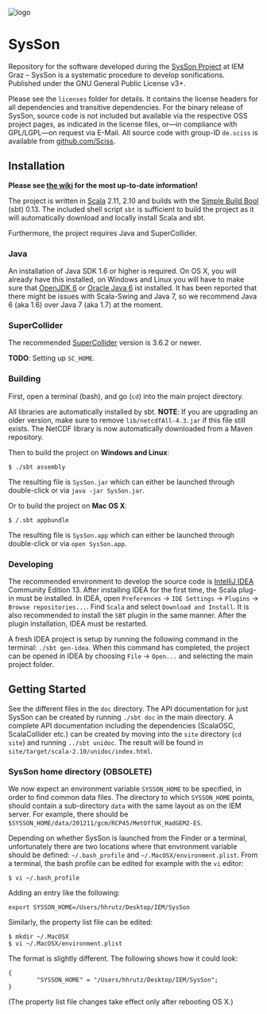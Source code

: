 ![logo](https://raw.githubusercontent.com/iem-projects/sysson/master/src/main/resources/at/iem/sysson/SysSon-Logo_web_noshadow.png)

# SysSon

Repository for the software developed during the [SysSon Project](http://sysson.kug.ac.at/) at IEM Graz &ndash; SysSon is a systematic procedure to develop sonifications. Published under the GNU General Public License v3+.

Please see the `licenses` folder for details. It contains the license headers for all dependencies and transitive dependencies. For the binary release of SysSon, source code is not included but available via the respective OSS project pages, as indicated in the license files, or&mdash;in compliance with GPL/LGPL&mdash;on request via E-Mail. All source code with group-ID `de.sciss` is available from [github.com/Sciss](https://github.com/Sciss).

## Installation

__Please see [the wiki](https://github.com/iem-projects/sysson/wiki) for the most up-to-date information!__

The project is written in [Scala](http://www.scala-lang.org/) 2.11, 2.10 and builds with the [Simple Build Bool](http://www.scala-sbt.org/) (sbt) 0.13. The included shell script `sbt` is sufficient to build the project as it will automatically download and locally install Scala and sbt.

Furthermore, the project requires Java and SuperCollider.

### Java

An installation of Java SDK 1.6 or higher is required. On OS X, you will already have this installed, on Windows and Linux you will have to make sure that [OpenJDK 6](http://openjdk.java.net/install/index.html) or [Oracle Java 6](http://www.oracle.com/technetwork/java/javase/downloads/index.html) ist installed. It has been reported that there might be issues with Scala-Swing and Java 7, so we recommend Java 6 (aka 1.6) over Java 7 (aka 1.7) at the moment.

### SuperCollider

The recommended [SuperCollider](http://supercollider.sourceforge.net/) version is 3.6.2 or newer.

__TODO__: Setting up `SC_HOME`.

### Building

First, open a terminal (bash), and go (`cd`) into the main project directory.

All libraries are automatically installed by sbt. __NOTE__: If you are upgrading an older version, make sure to remove `lib/netcdfAll-4.3.jar` if this file still exists. The NetCDF library is now automatically downloaded from a Maven repository.

Then to build the project on __Windows and Linux__:

    $ ./sbt assembly

The resulting file is `SysSon.jar` which can either be launched through double-click or via `java -jar SysSon.jar`.

Or to build the project on __Mac OS X__:

    $ /.sbt appbundle

The resulting file is `SysSon.app` which can either be launched through double-click or via `open SysSon.app`.

### Developing

The recommended environment to develop the source code is [IntelliJ IDEA](http://www.jetbrains.com/idea/download/) Community Edition 13. After installing IDEA for the first time, the Scala plug-in must be installed. In IDEA, open `Preferences` -> `IDE Settings` -> `Plugins` -> `Browse repositories...`. Find `Scala` and select `Download and Install`. It is also recommended to install the `SBT` plugin in the same manner. After the plugin installation, IDEA must be restarted.

A fresh IDEA project is setup by running the following command in the terminal: `./sbt gen-idea`. When this command has completed, the project can be opened in IDEA by choosing `File` -> `Open...` and selecting the main project folder.

## Getting Started

See the different files in the `doc` directory. The API documentation for just SysSon can be created by running `./sbt doc` in the main directory. A complete API documentation including the dependencies (ScalaOSC, ScalaCollider etc.) can be created by moving into the `site` directory (`cd site`) and running `../sbt unidoc`. The result will be found in `site/target/scala-2.10/unidoc/index.html`.

### SysSon home directory (OBSOLETE)

We now expect an environment variable `SYSSON_HOME` to be specified, in order to find common data files. The directory to which `SYSSON_HOME` points, should contain a sub-directory `data` with the same layout as on the IEM server. For example, there should be `$SYSSON_HOME/data/201211/gcm/RCP45/MetOffUK_HadGEM2-ES`.

Depending on whether SysSon is launched from the Finder or a terminal, unfortunately there are two locations where that environment variable should be defined: `~/.bash_profile` and `~/.MacOSX/environment.plist`. From a terminal, the bash profile can be edited for example with the `vi` editor:

    $ vi ~/.bash_profile

Adding an entry like the following:

    export SYSSON_HOME=/Users/hhrutz/Desktop/IEM/SysSon

Similarly, the property list file can be edited:

    $ mkdir ~/.MacOSX
    $ vi ~/.MacOSX/environment.plist

The format is slightly different. The following shows how it could look:

    {
            "SYSSON_HOME" = "/Users/hhrutz/Desktop/IEM/SysSon";
    }

(The property list file changes take effect only after rebooting OS X.)
